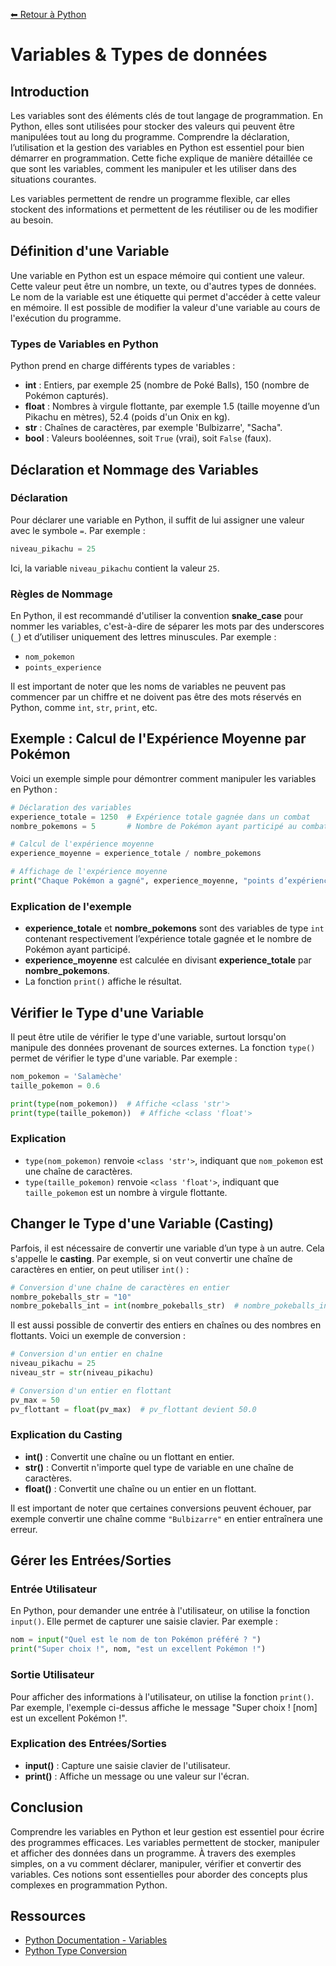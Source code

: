 [⬅ Retour à Python](../README.md)

# Variables & Types de données

## Introduction

Les variables sont des éléments clés de tout langage de programmation. En Python, elles sont utilisées pour stocker des valeurs qui peuvent être manipulées tout au long du programme. Comprendre la déclaration, l’utilisation et la gestion des variables en Python est essentiel pour bien démarrer en programmation. Cette fiche explique de manière détaillée ce que sont les variables, comment les manipuler et les utiliser dans des situations courantes.

Les variables permettent de rendre un programme flexible, car elles stockent des informations et permettent de les réutiliser ou de les modifier au besoin.

## Définition d'une Variable

Une variable en Python est un espace mémoire qui contient une valeur. Cette valeur peut être un nombre, un texte, ou d'autres types de données. Le nom de la variable est une étiquette qui permet d'accéder à cette valeur en mémoire. Il est possible de modifier la valeur d'une variable au cours de l'exécution du programme.

### Types de Variables en Python

Python prend en charge différents types de variables :
- **int** : Entiers, par exemple 25 (nombre de Poké Balls), 150 (nombre de Pokémon capturés).
- **float** : Nombres à virgule flottante, par exemple 1.5 (taille moyenne d’un Pikachu en mètres), 52.4 (poids d'un Onix en kg).
- **str** : Chaînes de caractères, par exemple 'Bulbizarre', "Sacha".
- **bool** : Valeurs booléennes, soit `True` (vrai), soit `False` (faux).

## Déclaration et Nommage des Variables

### Déclaration

Pour déclarer une variable en Python, il suffit de lui assigner une valeur avec le symbole `=`. Par exemple :

```python
niveau_pikachu = 25
```

Ici, la variable `niveau_pikachu` contient la valeur `25`.

### Règles de Nommage

En Python, il est recommandé d'utiliser la convention **snake_case** pour nommer les variables, c'est-à-dire de séparer les mots par des underscores (`_`) et d’utiliser uniquement des lettres minuscules. Par exemple :
- `nom_pokemon`
- `points_experience`

Il est important de noter que les noms de variables ne peuvent pas commencer par un chiffre et ne doivent pas être des mots réservés en Python, comme `int`, `str`, `print`, etc.

## Exemple : Calcul de l'Expérience Moyenne par Pokémon

Voici un exemple simple pour démontrer comment manipuler les variables en Python :

```python
# Déclaration des variables
experience_totale = 1250  # Expérience totale gagnée dans un combat
nombre_pokemons = 5       # Nombre de Pokémon ayant participé au combat

# Calcul de l'expérience moyenne
experience_moyenne = experience_totale / nombre_pokemons

# Affichage de l'expérience moyenne
print("Chaque Pokémon a gagné", experience_moyenne, "points d’expérience.")
```

### Explication de l'exemple
- **experience_totale** et **nombre_pokemons** sont des variables de type `int` contenant respectivement l’expérience totale gagnée et le nombre de Pokémon ayant participé.
- **experience_moyenne** est calculée en divisant **experience_totale** par **nombre_pokemons**.
- La fonction `print()` affiche le résultat.

## Vérifier le Type d'une Variable

Il peut être utile de vérifier le type d'une variable, surtout lorsqu'on manipule des données provenant de sources externes. La fonction `type()` permet de vérifier le type d'une variable. Par exemple :

```python
nom_pokemon = 'Salamèche'
taille_pokemon = 0.6

print(type(nom_pokemon))  # Affiche <class 'str'>
print(type(taille_pokemon))  # Affiche <class 'float'>
```

### Explication
- `type(nom_pokemon)` renvoie `<class 'str'>`, indiquant que `nom_pokemon` est une chaîne de caractères.
- `type(taille_pokemon)` renvoie `<class 'float'>`, indiquant que `taille_pokemon` est un nombre à virgule flottante.

## Changer le Type d'une Variable (Casting)

Parfois, il est nécessaire de convertir une variable d’un type à un autre. Cela s'appelle le **casting**. Par exemple, si on veut convertir une chaîne de caractères en entier, on peut utiliser `int()` :

```python
# Conversion d'une chaîne de caractères en entier
nombre_pokeballs_str = "10"
nombre_pokeballs_int = int(nombre_pokeballs_str)  # nombre_pokeballs_int devient un entier de valeur 10
```

Il est aussi possible de convertir des entiers en chaînes ou des nombres en flottants. Voici un exemple de conversion :

```python
# Conversion d'un entier en chaîne
niveau_pikachu = 25
niveau_str = str(niveau_pikachu)

# Conversion d'un entier en flottant
pv_max = 50
pv_flottant = float(pv_max)  # pv_flottant devient 50.0
```

### Explication du Casting
- **int()** : Convertit une chaîne ou un flottant en entier.
- **str()** : Convertit n'importe quel type de variable en une chaîne de caractères.
- **float()** : Convertit une chaîne ou un entier en un flottant.

Il est important de noter que certaines conversions peuvent échouer, par exemple convertir une chaîne comme `"Bulbizarre"` en entier entraînera une erreur.

## Gérer les Entrées/Sorties

### Entrée Utilisateur

En Python, pour demander une entrée à l'utilisateur, on utilise la fonction `input()`. Elle permet de capturer une saisie clavier. Par exemple :

```python
nom = input("Quel est le nom de ton Pokémon préféré ? ")
print("Super choix !", nom, "est un excellent Pokémon !")
```

### Sortie Utilisateur

Pour afficher des informations à l'utilisateur, on utilise la fonction `print()`. Par exemple, l'exemple ci-dessus affiche le message "Super choix ! [nom] est un excellent Pokémon !".

### Explication des Entrées/Sorties
- **input()** : Capture une saisie clavier de l'utilisateur.
- **print()** : Affiche un message ou une valeur sur l'écran.

## Conclusion

Comprendre les variables en Python et leur gestion est essentiel pour écrire des programmes efficaces. Les variables permettent de stocker, manipuler et afficher des données dans un programme. À travers des exemples simples, on a vu comment déclarer, manipuler, vérifier et convertir des variables. Ces notions sont essentielles pour aborder des concepts plus complexes en programmation Python.

## Ressources

- [Python Documentation - Variables](https://docs.python.org/3/tutorial/introduction.html#using-python-as-a-calculator)
- [Python Type Conversion](https://www.w3schools.com/python/ref_func_int.asp)


